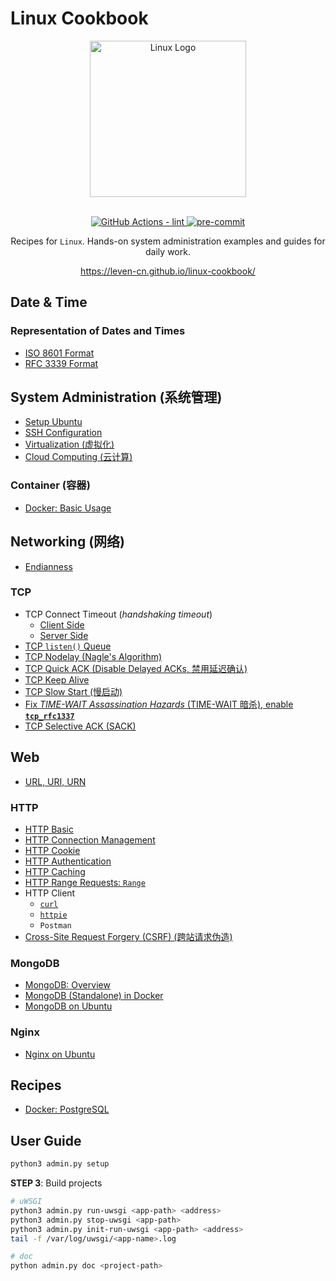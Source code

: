 # Linux Cookbook

<section align="center">
  <img src="https://leven-cn.github.io/linux-cookbook/imgs/linux-logo.svg"
    alt="Linux Logo" width="250" height="250" style="text-align:center;" title="Linux Logo">
  <br><br>
  <p>
    <a href="https://github.com/leven-cn/linux-cookbook/actions/workflows/lint.yml">
      <img src="https://github.com/leven-cn/linux-cookbook/actions/workflows/lint.yml/badge.svg"
      alt="GitHub Actions - lint" style="max-width:100%;">
    </a>
    <a href="https://github.com/pre-commit/pre-commit">
      <img src="https://img.shields.io/badge/pre--commit-enabled-brightgreen?logo=pre-commit&logoColor=white"
      alt="pre-commit" style="max-width:100%;">
    </a>
  </p>
  <p>Recipes for <code>Linux</code>.
  Hands-on system administration examples and guides for daily work.</p>
  <p><a href="https://leven-cn.github.io/linux-cookbook/">https://leven-cn.github.io/linux-cookbook/</a></p>
</section>

<!-- markdownlint-disable line-length -->

## Date & Time

### Representation of Dates and Times

- [ISO 8601 Format](https://leven-cn.github.io/linux-cookbook/cookbook/time/fmt_iso_8601)
- [RFC 3339 Format](https://leven-cn.github.io/linux-cookbook/cookbook/time/fmt_rfc_3339)

## System Administration (系统管理)

- [Setup Ubuntu](https://leven-cn.github.io/linux-cookbook/cookbook/sys/ubuntu_setup)
- [SSH Configuration](https://leven-cn.github.io/linux-cookbook/cookbook/sys/ssh_config)
- [Virtualization (虚拟化)](https://leven-cn.github.io/linux-cookbook/cookbook/sys/virtualization)
- [Cloud Computing (云计算)](https://leven-cn.github.io/linux-cookbook/cookbook/sys/cloud_computing)

### Container (容器)

- [Docker: Basic Usage](https://leven-cn.github.io/linux-cookbook/cookbook/sys/docker_basic)

## Networking (网络)

- [Endianness](https://leven-cn.github.io/linux-cookbook/cookbook/net/endianness)

### TCP

- TCP Connect Timeout (*handshaking timeout*)
  - [Client Side](https://leven-cn.github.io/linux-cookbook/cookbook/net/tcp_connect_timeout_client)
  - [Server Side](https://leven-cn.github.io/linux-cookbook/cookbook/net/tcp_connect_timeout_server)
- [TCP `listen()` Queue](https://leven-cn.github.io/linux-cookbook/cookbook/net/tcp_listen_queue)
- [TCP Nodelay (Nagle's Algorithm)](https://leven-cn.github.io/linux-cookbook/cookbook/net/tcp_nodelay)
- [TCP Quick ACK (Disable Delayed ACKs, 禁用延迟确认)](https://leven-cn.github.io/linux-cookbook/cookbook/net/tcp_quickack)
- [TCP Keep Alive](https://leven-cn.github.io/linux-cookbook/cookbook/net/tcp_keepalive)
- [TCP Slow Start (慢启动)](https://leven-cn.github.io/linux-cookbook/cookbook/net/tcp_slowstart)
- [Fix *TIME-WAIT Assassination Hazards* (TIME-WAIT 暗杀), enable **`tcp_rfc1337`**](https://leven-cn.github.io/linux-cookbook/cookbook/net/tcp_rfc1337)
- [TCP Selective ACK (SACK)](https://leven-cn.github.io/linux-cookbook/cookbook/net/tcp_sack)

## Web

- [URL, URI, URN](https://leven-cn.github.io/linux-cookbook/cookbook/web/uri_url_urn)

### HTTP

- [HTTP Basic](https://leven-cn.github.io/linux-cookbook/cookbook/web/http_basic)
- [HTTP Connection Management](https://leven-cn.github.io/linux-cookbook/cookbook/web/http_connection)
- [HTTP Cookie](https://leven-cn.github.io/linux-cookbook/cookbook/web/http_cookie)
- [HTTP Authentication](https://leven-cn.github.io/linux-cookbook/cookbook/web/http_authentication)
- [HTTP Caching](https://leven-cn.github.io/linux-cookbook/cookbook/web/http_caching)
- [HTTP Range Requests: `Range`](https://leven-cn.github.io/linux-cookbook/cookbook/web/http_range)
- HTTP Client
  - [`curl`](https://leven-cn.github.io/linux-cookbook/cookbook/web/curl)
  - [`httpie`](https://leven-cn.github.io/linux-cookbook/cookbook/web/httpie)
  - `Postman`
- [Cross-Site Request Forgery (CSRF) (跨站请求伪造)](https://leven-cn.github.io/linux-cookbook/cookbook/web/csrf)

### MongoDB

- [MongoDB: Overview](https://leven-cn.github.io/linux-cookbook/cookbook/web/mongodb/mongodb)
- [MongoDB (Standalone) in Docker](https://leven-cn.github.io/linux-cookbook/cookbook/web/mongodb/mongodb_standalone_docker)
- [MongoDB on Ubuntu](https://leven-cn.github.io/linux-cookbook/cookbook/web/mongodb/mongodb_ubuntu)

### Nginx

- [Nginx on Ubuntu](https://leven-cn.github.io/linux-cookbook/cookbook/web/nginx/nginx_ubuntu)

## Recipes

- [Docker: PostgreSQL](https://leven-cn.github.io/linux-cookbook/recipes/docker_postgresql)

<!-- markdownlint-enable line-length -->

## User Guide

```bash
python3 admin.py setup
```

**STEP 3**: Build projects

```bash
# uWSGI
python3 admin.py run-uwsgi <app-path> <address>
python3 admin.py stop-uwsgi <app-path>
python3 admin.py init-run-uwsgi <app-path> <address>
tail -f /var/log/uwsgi/<app-name>.log

# doc
python admin.py doc <project-path>
```
